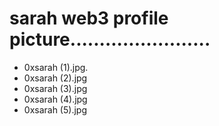 # sarah web3 profile picture........................
- 0xsarah (1).jpg.
- 0xsarah (2).jpg
- 0xsarah (3).jpg
- 0xsarah (4).jpg
- 0xsarah (5).jpg
